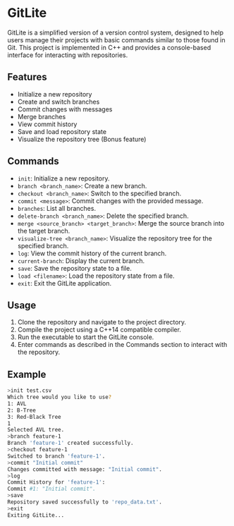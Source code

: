 # GitLite

GitLite is a simplified version of a version control system, designed to help users manage their projects with basic commands similar to those found in Git. This project is implemented in C++ and provides a console-based interface for interacting with repositories.

## Features

- Initialize a new repository
- Create and switch branches
- Commit changes with messages
- Merge branches
- View commit history
- Save and load repository state
- Visualize the repository tree (Bonus feature)

## Commands

- `init`: Initialize a new repository.
- `branch <branch_name>`: Create a new branch.
- `checkout <branch_name>`: Switch to the specified branch.
- `commit <message>`: Commit changes with the provided message.
- `branches`: List all branches.
- `delete-branch <branch_name>`: Delete the specified branch.
- `merge <source_branch> <target_branch>`: Merge the source branch into the target branch.
- `visualize-tree <branch_name>`: Visualize the repository tree for the specified branch.
- `log`: View the commit history of the current branch.
- `current-branch`: Display the current branch.
- `save`: Save the repository state to a file.
- `load <filename>`: Load the repository state from a file.
- `exit`: Exit the GitLite application.

## Usage

1. Clone the repository and navigate to the project directory.
2. Compile the project using a C++14 compatible compiler.
3. Run the executable to start the GitLite console.
4. Enter commands as described in the Commands section to interact with the repository.

## Example
```bash
>init test.csv
Which tree would you like to use?
1: AVL
2: B-Tree
3: Red-Black Tree
1
Selected AVL tree.
>branch feature-1
Branch 'feature-1' created successfully.
>checkout feature-1
Switched to branch 'feature-1'.
>commit "Initial commit"
Changes committed with message: "Initial commit".
>log
Commit History for 'feature-1':
Commit #1: "Initial commit".
>save
Repository saved successfully to 'repo_data.txt'.
>exit
Exiting GitLite...
```
